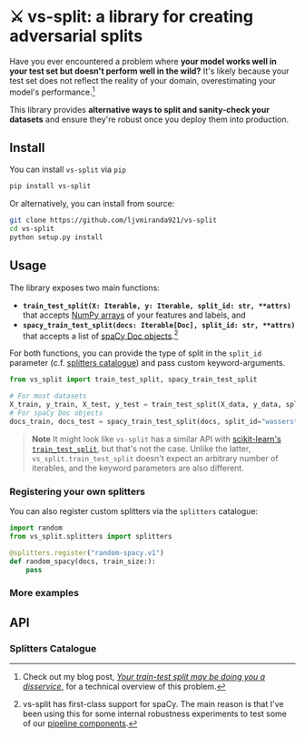 # ⚔️ vs-split: a library for creating adversarial splits

Have you ever encountered a problem where **your model works well in your test set
but doesn't perform well in the wild?**  It's likely because your test set does
not reflect the reality of your domain, overestimating your model's performance.[^1]

This library provides **alternative ways to split and sanity-check your datasets**
and ensure they're robust once you deploy them into production.

[^1]: Check out my blog post, [*Your train-test split may be doing you a disservice*](https://ljvmiranda921.github.io/2022/08/30/adversarial-splits/), for a technical overview of this problem.

## Install

You can install `vs-split` via `pip`

```sh
pip install vs-split
```

Or alternatively, you can install from source:

```sh
git clone https://github.com/ljvmiranda921/vs-split
cd vs-split
python setup.py install
```

## Usage

The library exposes two main functions: 

- **`train_test_split(X: Iterable, y: Iterable, split_id: str, **attrs)`** that accepts [NumPy arrays](https://numpy.org/doc/stable/reference/generated/numpy.array.html) of your features and labels, and 
- **`spacy_train_test_split(docs: Iterable[Doc], split_id: str, **attrs)`** that accepts a list of [spaCy Doc objects](https://spacy.io/api/doc).[^2]  

For both functions, you can provide the type of split in the `split_id`
parameter (c.f. [splitters catalogue](#splitters-catalogue)) and pass custom
keyword-arguments.

```python
from vs_split import train_test_split, spacy_train_test_split

# For most datasets
X_train, y_train, X_test, y_test = train_test_split(X_data, y_data, split_id="wasserstein.v1")
# For spaCy Doc objects
docs_train, docs_test = spacy_train_test_split(docs, split_id="wasserstein-spacy.v1")
```

> **Note**
> It might look like `vs-split` has a similar API with [scikit-learn's
> `train_test_split`](https://scikit-learn.org/stable/modules/generated/sklearn.model_selection.train_test_split.html),
> but that's not the case.  Unlike the latter, `vs_split.train_test_split` doesn't expect
> an arbitrary number of iterables, and the keyword parameters are also different.

[^2]: vs-split has first-class support for spaCy. The main reason is that I've been using this for some internal robustness experiments to test some of our [pipeline components](https://spacy.io/usage/processing-pipelines).

### Registering your own splitters

You can also register custom splitters via the `splitters` catalogue:

```python
import random
from vs_split.splitters import splitters

@splitters.register("random-spacy.v1")
def random_spacy(docs, train_size:):
    pass

```




### More examples


## API


### Splitters Catalogue
